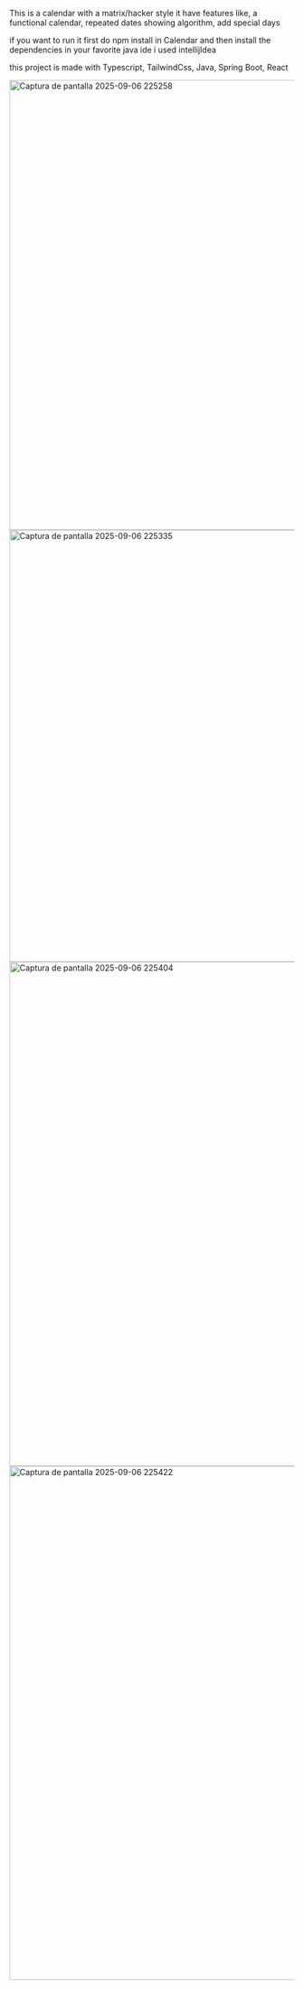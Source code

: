 This is a calendar with a matrix/hacker style it have features like, a functional calendar, repeated dates showing algorithm, add special days

if you want to run it first do npm install in CaIendar and then install the dependencies in your favorite java ide i used intellijIdea

this project is made with Typescript, TailwindCss, Java, Spring Boot, React


<img width="1658" height="796" alt="Captura de pantalla 2025-09-06 225258" src="https://github.com/user-attachments/assets/6e405dc3-7727-4d5b-988c-0d7555c77ff4" />
<img width="1653" height="764" alt="Captura de pantalla 2025-09-06 225335" src="https://github.com/user-attachments/assets/2c9294f7-2748-4263-a7bd-5b12a6fbb3b8" />
<img width="1915" height="892" alt="Captura de pantalla 2025-09-06 225404" src="https://github.com/user-attachments/assets/de44b913-a13d-439b-a29c-01c6725fe5e2" />
<img width="1919" height="909" alt="Captura de pantalla 2025-09-06 225422" src="https://github.com/user-attachments/assets/4bfd9367-d1ab-410e-b949-827cb2643a92" />
